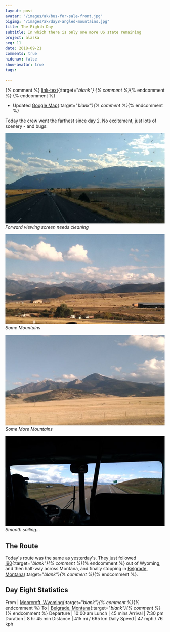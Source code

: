 ```yaml
---
layout: post
avatar: "/images/ak/bus-for-sale-front.jpg"
bigimg: "/images/ak/day8-angled-mountains.jpg"
title: The Eighth Day
subtitle: In which there is only one more US state remaining
project: alaska
seq: 11
date: 2018-09-21
comments: true
hidenav: false
show-avatar: true
tags:

---
```


{% comment %}
[link-text](link-url){:target="_blank"}
{% comment %}_{% endcomment %}
{% endcomment %}


* Updated [Google Map](https://drive.google.com/open?id=1QToP1iDFNB0dEk8pjlkAVyIr8ThzeEdh&usp=sharing){:target="_blank"}{% comment %}_{% endcomment %} 

Today the crew went the farthest since day 2.
No excitement, just lots of scenery - and bugs:

![day8-windshield-bugs](/images/ak/day8-windshield-bugs.jpg)
*Forward viewing screen needs cleaning*

![day8-some-mountains](/images/ak/day8-some-mountains.jpg)
*Some Mountains*

![day8-some-more-mountains](/images/ak/day8-some-more-mountains.jpg)
*Some More Mountains*

![day8-smooth-sailing](/images/ak/day8-smooth-sailing.jpg)
*Smooth sailing...*


## The Route

Today's route was the same as yesterday's. They just followed
[I90](https://en.wikipedia.org/wiki/Interstate_90){:target="_blank"}{% comment %}_{% endcomment %}
out of Wyoming, and then half-way across Montana, 
and finally stopping in 
[Belgrade, Montana](https://en.wikipedia.org/wiki/Belgrade,_Montana){:target="_blank"}{% comment %}_{% endcomment %}.


## Day Eight Statistics

From | [Moorcroft, Wyoming](https://en.wikipedia.org/wiki/Moorcroft,_Wyoming){:target="_blank"}{% comment %}_{% endcomment %}
To | [Belgrade, Montana](https://en.wikipedia.org/wiki/Belgrade,_Montana){:target="_blank"}{% comment %}_{% endcomment %}
Departure | 10:00 am 
Lunch | 45 mins 
Arrival | 7:30 pm 
Duration | 8 hr 45 min
Distance | 415 mi / 665 km
Daily Speed | 47 mph / 76 kph


